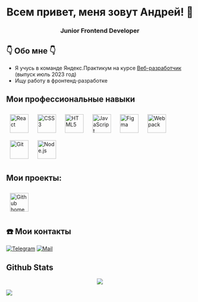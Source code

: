 <div id="header" align="center">
    <h1>Всем привет, меня зовут Андрей! 👋</h1>
    <h3>Junior Frontend Developer</h3>
</div>

##    👇  Обо мне  👇
- Я учусь в команде Яндекс.Практикум на курсе [Веб-разработчик](https://practicum.yandex.ru/web/) (выпуск июль 2023 год)
- Ищу работу в фронтенд-разработке

## Мои профессиональные навыки   
<div align="left">  
<a href="https://reactjs.org/" target="_blank"><img style="margin: 10px" src="https://profilinator.rishav.dev/skills-assets/react-original-wordmark.svg" alt="React" height="50" /></a>  
<a href="https://www.w3schools.com/css/" target="_blank"><img style="margin: 10px" src="https://profilinator.rishav.dev/skills-assets/css3-original-wordmark.svg" alt="CSS3" height="50" /></a>  
<a href="https://en.wikipedia.org/wiki/HTML5" target="_blank"><img style="margin: 10px" src="https://profilinator.rishav.dev/skills-assets/html5-original-wordmark.svg" alt="HTML5" height="50" /></a>  
<a href="https://www.javascript.com/" target="_blank"><img style="margin: 10px" src="https://profilinator.rishav.dev/skills-assets/javascript-original.svg" alt="JavaScript" height="50" /></a>  
<a href="https://www.figma.com/" target="_blank"><img style="margin: 10px" src="https://profilinator.rishav.dev/skills-assets/figma-icon.svg" alt="Figma" height="50" /></a>  
<a href="https://webpack.js.org/" target="_blank"><img style="margin: 10px" src="https://profilinator.rishav.dev/skills-assets/webpack-original.svg" alt="Webpack" height="50" /></a>
<a href="https://github.com/" target="_blank"><img style="margin: 10px" src="https://profilinator.rishav.dev/skills-assets/git-scm-icon.svg" alt="Git" height="50" /></a>  
<a href="https://nodejs.org/" target="_blank"><img style="margin: 10px" src="https://profilinator.rishav.dev/skills-assets/nodejs-original-wordmark.svg" alt="Node.js" height="50" /></a>
   
</div>

## Мои проекты:
<a href="https://github.com/AndreySukhov52?tab=repositories" target="_blank">
        <img style="margin: 10px" src="https://img.shields.io/badge/GitHub-informational?style=flat&logo=GitHub&logoColor=white&labelColor=181717&color=4E4E4E" alt="Github home page" height="50" /></a>
        
##  ☎️ Мои контакты

[![Telegram](https://img.shields.io/badge/Telegram-26A5E4?style=for-the-badge&logo=telegram&logoColor=white)](https://t.me/@andrey_suhov_rus)
[![Mail](https://img.shields.io/badge/@mail-DAA520?style=for-the-badge&logo%40-%20mail-informational=mail&l?logoColor=DAA520)](mailto:andrei11152@yandex.ru)        

## Github Stats  
<div align="center"><img src="https://github-readme-stats.vercel.app/api?username=AndreySukhov52&show_icons=true&count_private=true&hide_border=true" align="center" /></div> 

![](http://github-profile-summary-cards.vercel.app/api/cards/repos-per-language?username=AndreySukhov52&theme=prussian)

<!--
**AndreySukhov52/AndreySukhov52** is a ✨ _special_ ✨ repository because its `README.md` (this file) appears on your GitHub profile.

Here are some ideas to get you started:

- 🔭 I’m currently working on ...
- 🌱 I’m currently learning ...
- 👯 I’m looking to collaborate on ...
- 🤔 I’m looking for help with ...
- 💬 Ask me about ...
- 📫 How to reach me: ...
- 😄 Pronouns: ...
- ⚡ Fun fact: ...
-->

